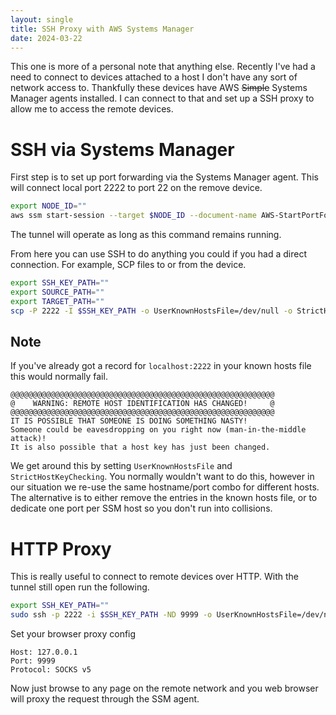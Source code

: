 ```yaml
---
layout: single
title: SSH Proxy with AWS Systems Manager
date: 2024-03-22
---
```


This one is more of a personal note that anything else. Recently I've had a need to connect to devices attached to a
host I don't have any sort of network access to. Thankfully these devices have AWS ~~Simple~~ Systems Manager agents
installed. I can connect to that and set up a SSH proxy to allow me to access the remote devices.

# SSH via Systems Manager

First step is to set up port forwarding via the Systems Manager agent. This will connect local port 2222 to port 22 on the remove device.

```sh
export NODE_ID=""
aws ssm start-session --target $NODE_ID --document-name AWS-StartPortForwardingSession --parameters '{"portNumber":["22"],"localPortNumber":["2222"]}'
```

The tunnel will operate as long as this command remains running.

From here you can use SSH to do anything you could if you had a direct connection. For example, SCP files to or from the device.

```sh
export SSH_KEY_PATH=""
export SOURCE_PATH=""
export TARGET_PATH=""
scp -P 2222 -I $SSH_KEY_PATH -o UserKnownHostsFile=/dev/null -o StrictHostKeyChecking=no $SOURCE_PATH username@localhost:$TARGET_PATH
```

## Note

If you've already got a record for `localhost:2222` in your known hosts file this would normally fail.

```
@@@@@@@@@@@@@@@@@@@@@@@@@@@@@@@@@@@@@@@@@@@@@@@@@@@@@@@@@@@
@    WARNING: REMOTE HOST IDENTIFICATION HAS CHANGED!     @
@@@@@@@@@@@@@@@@@@@@@@@@@@@@@@@@@@@@@@@@@@@@@@@@@@@@@@@@@@@
IT IS POSSIBLE THAT SOMEONE IS DOING SOMETHING NASTY!
Someone could be eavesdropping on you right now (man-in-the-middle attack)!
It is also possible that a host key has just been changed.
```

We get around this by setting `UserKnownHostsFile` and `StrictHostKeyChecking`. You normally wouldn't want to do this, however
in our situation we re-use the same hostname/port combo for different hosts. The alternative is to either remove the entries in
the known hosts file, or to dedicate one port per SSM host so you don't run into collisions.


# HTTP Proxy

This is really useful to connect to remote devices over HTTP. With the tunnel still open run the following.

```sh
export SSH_KEY_PATH=""
sudo ssh -p 2222 -i $SSH_KEY_PATH -ND 9999 -o UserKnownHostsFile=/dev/null -o StrictHostKeyChecking=no username@localhost
```

Set your browser proxy config

```
Host: 127.0.0.1
Port: 9999
Protocol: SOCKS v5
```

Now just browse to any page on the remote network and you web browser will proxy the request through the SSM agent.

